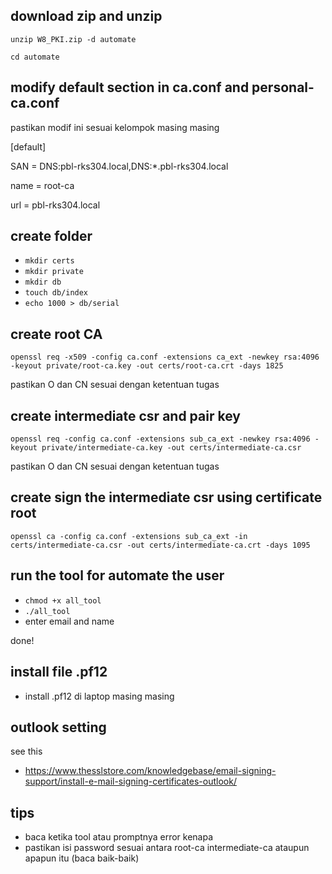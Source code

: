 ## download zip and unzip
`unzip W8_PKI.zip -d automate`

`cd automate`

## modify default section in ca.conf and personal-ca.conf

pastikan modif ini sesuai kelompok masing masing

[default]

SAN = DNS:pbl-rks304.local,DNS:*.pbl-rks304.local 

name = root-ca

url = pbl-rks304.local


## create folder
 - `mkdir certs`
 - `mkdir private`
 - `mkdir db`
 - `touch db/index`
 - `echo 1000 > db/serial`


## create root CA 
`openssl req -x509 -config ca.conf -extensions ca_ext -newkey rsa:4096 -keyout private/root-ca.key -out certs/root-ca.crt -days 1825`

pastikan O dan CN sesuai dengan ketentuan tugas

## create intermediate csr and pair key
`openssl req -config ca.conf -extensions sub_ca_ext -newkey rsa:4096 -keyout private/intermediate-ca.key -out certs/intermediate-ca.csr`

pastikan O dan CN sesuai dengan ketentuan tugas

## create sign the intermediate csr using certificate root
`openssl ca -config ca.conf -extensions sub_ca_ext -in certs/intermediate-ca.csr -out certs/intermediate-ca.crt -days 1095`

## run the tool for automate the user 
 - `chmod +x all_tool`
 - `./all_tool`
 - enter email and name

done!


## install file .pf12
 - install .pf12 di laptop masing masing

## outlook setting

see this 
 - https://www.thesslstore.com/knowledgebase/email-signing-support/install-e-mail-signing-certificates-outlook/

## tips
 - baca ketika tool atau promptnya error kenapa
 - pastikan isi password sesuai antara root-ca intermediate-ca ataupun apapun itu (baca baik-baik)



